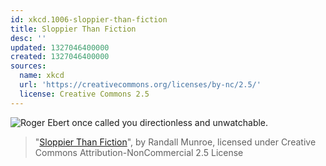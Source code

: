 ```yaml
---
id: xkcd.1006-sloppier-than-fiction
title: Sloppier Than Fiction
desc: ''
updated: 1327046400000
created: 1327046400000
sources:
  name: xkcd
  url: 'https://creativecommons.org/licenses/by-nc/2.5/'
  license: Creative Commons 2.5
---
```

![Roger Ebert once called you directionless and unwatchable.](https://imgs.xkcd.com/comics/sloppier_than_fiction.png)
> "[Sloppier Than Fiction](https://xkcd.com/1006/)", by Randall Munroe, licensed under Creative Commons Attribution-NonCommercial 2.5 License
